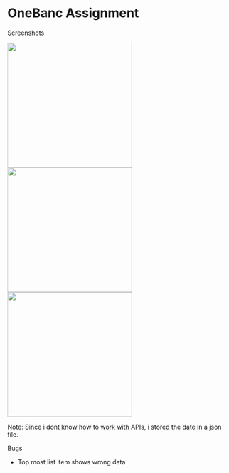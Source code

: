# OneBanc Assignment

Screenshots

<img src="https://user-images.githubusercontent.com/88487647/135498474-c150f896-91df-4074-9703-ad9b9c6b6d1e.png" height="280">       <img src="https://user-images.githubusercontent.com/88487647/135498463-3970bc48-b145-4fda-97e6-467b1c899c15.png" height="280">       <img src="https://user-images.githubusercontent.com/88487647/135498471-47bf9f0d-4397-4095-8056-bdefbfc70bd8.png" height="280">

Note: Since i dont know how to work with APIs, i stored the date in a json file.

Bugs
- Top most list item shows wrong data
